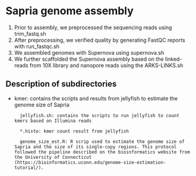 Sapria genome assembly
===============

1. Prior to assembly, we preprocessed the sequencing reads using trim_fastq.sh
2. After preprocessing, we verified quality by generating FastQC reports with run_fastqc.sh
3. We assembled genomes with Supernova using supernova.sh
4. We further scaffolded the Supernova assembly based on the linked-reads from 10X library and nanopore reads using the ARKS-LINKS.sh

Description of subdirectories
------------

- kmer: contains the scripts and results from jellyfish to estimate the genome size of Sapria
		
		jellyfish.sh: contains the scripts to run jellyfish to count kmers based on Illumina reads
		
		*.histo: kmer count result from jellyfish
		
		genome_size_est.R: R scrip used to estimate the genome size of Sapria and the size of its single-copy regions. This protocol followed the pipeline described on the bioinformatics website from the University of Connecticut (https://bioinformatics.uconn.edu/genome-size-estimation-tutorial/).
		